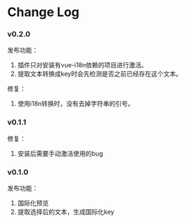 # Change Log

### v0.2.0
发布功能：
1. 插件只对安装有vue-i18n依赖的项目进行激活。
2. 提取文本转换成key时会先检测是否之前已经存在这个文本。

修复：
1. 使用i18n转换时，没有去掉字符串的引号。

### v0.1.1
修复：
1. 安装后需要手动激活使用的bug

### v0.1.0
发布功能：
1. 国际化预览  
2. 提取选择后的文本，生成国际化key  